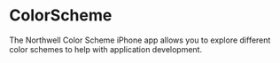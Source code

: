ColorScheme
===========

The Northwell Color Scheme iPhone app allows you to explore different color schemes to help with application development.